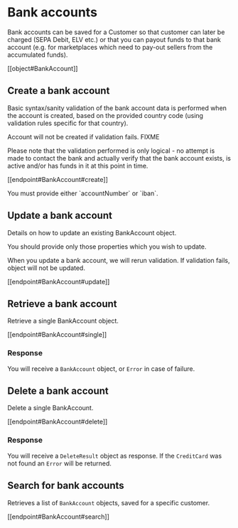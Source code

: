 # Bank accounts

Bank accounts can be saved for a Customer so that customer can later be charged (SEPA Debit, ELV etc.) or that you can payout funds to that bank account (e.g. for marketplaces which need to pay-out sellers from the accumulated funds).

[[object#BankAccount]]

## Create a bank account

Basic syntax/sanity validation of the bank account data is performed when the account is created, based on the provided country code (using validation rules specific for that country).

Account will not be created if validation fails. FIXME

Please note that the validation performed is only logical - no attempt is made to contact the bank and actually verify that the bank account exists, is active and/or has funds in it at this point in time.

[[endpoint#BankAccount#create]]

<aside class="notice">
You must provide either `accountNumber` or `iban`.
</aside>


## Update a bank account

Details on how to update an existing BankAccount object.

You should provide only those properties which you wish to update.

When you update a bank account, we will rerun validation. If validation fails, object will not be updated.

[[endpoint#BankAccount#update]]



## Retrieve a bank account

Retrieve a single BankAccount object.

[[endpoint#BankAccount#single]]

### Response

You will receive a `BankAccount` object, or `Error` in case of failure.


## Delete a bank account

Delete a single BankAccount.

[[endpoint#BankAccount#delete]]

### Response

You will receive a `DeleteResult` object as response. If the `CreditCard` was not found an `Error` will be returned.



## Search for bank accounts

Retrieves a list of `BankAccount` objects, saved for a specific customer.

[[endpoint#BankAccount#search]]

